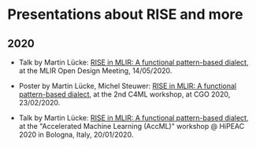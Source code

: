 # Presentations about RISE and more

## 2020
- Talk by Martin Lücke: [RISE in MLIR: A functional pattern-based dialect](http://rise-lang.org/presentations/2020/talk_mlir_odm_05_2020_RISE_in_MLIR.pdf), at the MLIR Open Design Meeting, 14/05/2020.

- Poster by Martin Lücke, Michel Steuwer: [RISE in MLIR: A functional pattern-based dialect](http://rise-lang.org/presentations/2020/poster_rise_in_mlir_a_functional_pattern_based_dialect.pdf), at the 2nd C4ML workshop, at CGO 2020, 23/02/2020.

- Talk by Martin Lücke: [RISE in MLIR: A functional pattern-based dialect](http://rise-lang.org/presentations/2020/talk_accml_RISE_in_MLIR_Bologna_2020.pdf), at the "Accelerated Machine Learning  (AccML)" workshop @ HiPEAC 2020 in Bologna, Italy, 20/01/2020.
